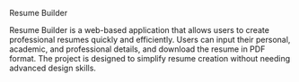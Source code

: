 Resume Builder

Resume Builder is a web-based application that allows users to create professional resumes quickly and efficiently.
Users can input their personal, academic, and professional details, and download the resume in PDF format.
The project is designed to simplify resume creation without needing advanced design skills.
